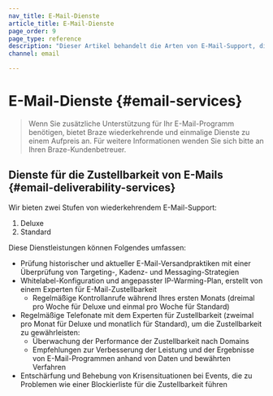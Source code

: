 ```yaml
---
nav_title: E-Mail-Dienste 
article_title: E-Mail-Dienste
page_order: 9
page_type: reference
description: "Dieser Artikel behandelt die Arten von E-Mail-Support, die über Braze verfügbar sind."
channel: email

---
```


# E-Mail-Dienste {#email-services}

> Wenn Sie zusätzliche Unterstützung für Ihr E-Mail-Programm benötigen, bietet Braze wiederkehrende und einmalige Dienste zu einem Aufpreis an. Für weitere Informationen wenden Sie sich bitte an Ihren Braze-Kundenbetreuer.

## Dienste für die Zustellbarkeit von E-Mails {#email-deliverability-services}

Wir bieten zwei Stufen von wiederkehrendem E-Mail-Support:
1. Deluxe  
2. Standard 

Diese Dienstleistungen können Folgendes umfassen:

- Prüfung historischer und aktueller E-Mail-Versandpraktiken mit einer Überprüfung von Targeting-, Kadenz- und Messaging-Strategien
- Whitelabel-Konfiguration und angepasster IP-Warming-Plan, erstellt von einem Experten für E-Mail-Zustellbarkeit
  - Regelmäßige Kontrollanrufe während Ihres ersten Monats (dreimal pro Woche für Deluxe und einmal pro Woche für Standard)
- Regelmäßige Telefonate mit dem Experten für Zustellbarkeit (zweimal pro Monat für Deluxe und monatlich für Standard), um die Zustellbarkeit zu gewährleisten:
  - Überwachung der Performance der Zustellbarkeit nach Domains
  - Empfehlungen zur Verbesserung der Leistung und der Ergebnisse von E-Mail-Programmen anhand von Daten und bewährten Verfahren
- Entschärfung und Behebung von Krisensituationen bei Events, die zu Problemen wie einer Blockierliste für die Zustellbarkeit führen

